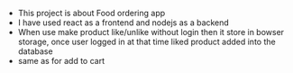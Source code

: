 - This project is about Food ordering app
- I have used react as a frontend and nodejs as a backend
- When use make product like/unlike without login then it store in bowser storage, once user logged in at that time liked product added into the database
- same as for add to cart
